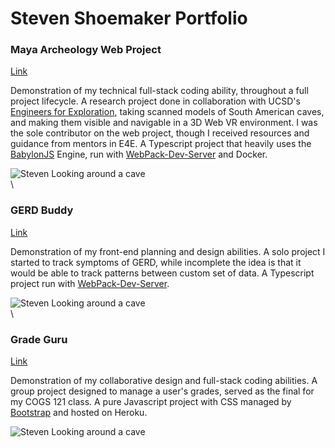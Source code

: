# Steven Shoemaker Portfolio

### Maya Archeology Web Project

[Link](https://github.com/ucsdsteveshoe/Maya_Archeology_Web)  
  
Demonstration of my technical full-stack coding ability, throughout a full project lifecycle. A research project done in collaboration with UCSD's [Engineers for Exploration](https://e4e.ucsd.edu/maya-archaeology), taking scanned models of South American caves, and making them visible and navigable in a 3D Web VR environment. I was the sole contributor on the web project, though I received resources and guidance from mentors in E4E. A Typescript project that heavily uses the [BabylonJS](https://www.babylonjs.com/) Engine, run with [WebPack-Dev-Server](https://webpack.js.org/configuration/dev-server/) and Docker.

![Steven Looking around a cave](/maya.gif "Steven Looking around a cave")  
\

### GERD Buddy

[Link](https://github.com/ucsdsteveshoe/GERDBuddy)

Demonstration of my front-end planning and design abilities. A solo project I started to track symptoms of GERD, while incomplete the idea is that it would be able to track patterns between custom set of data. A Typescript project run with [WebPack-Dev-Server](https://webpack.js.org/configuration/dev-server/).

![Steven Looking around a cave](/maya.gif "Steven Looking around a cave")  
\

### Grade Guru

[Link](https://github.com/ucsdsteveshoe/Grade_Guru)

Demonstration of my collaborative design and full-stack coding abilities. A group project designed to manage a user's grades, served as the final for my COGS 121 class. A pure Javascript project with CSS managed by [Bootstrap](https://getbootstrap.com/) and hosted on Heroku.

![Steven Looking around a cave](/maya.gif "Steven Looking around a cave")  